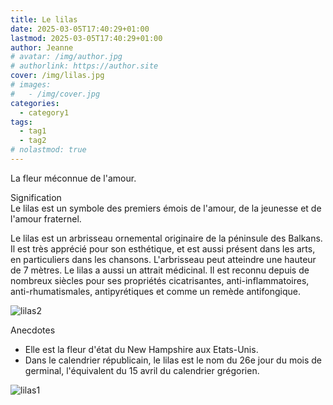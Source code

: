 ```yaml
---
title: Le lilas
date: 2025-03-05T17:40:29+01:00
lastmod: 2025-03-05T17:40:29+01:00
author: Jeanne
# avatar: /img/author.jpg
# authorlink: https://author.site
cover: /img/lilas.jpg
# images:
#   - /img/cover.jpg
categories:
  - category1
tags:
  - tag1
  - tag2
# nolastmod: true
---
```


La fleur méconnue de l'amour.
<!--more-->
Signification  
Le lilas est un symbole des premiers émois de l'amour, de la jeunesse et de l'amour fraternel.  
  
Le lilas est un arbrisseau ornemental originaire de la péninsule des Balkans. Il est très apprécié pour son esthétique, et est aussi présent dans les arts, en particuliers dans les chansons. L'arbrisseau peut atteindre une hauteur de 7 mètres. Le lilas a aussi un attrait médicinal. Il est reconnu depuis de nombreux siècles pour ses propriétés cicatrisantes, anti-inflammatoires, anti-rhumatismales, antipyrétiques et comme un remède antifongique.  

![lilas2](/img/lilas2.jpg)

Anecdotes  
- Elle est la fleur d'état du New Hampshire aux Etats-Unis. 
- Dans le calendrier républicain, le lilas est le nom du 26e jour du mois de germinal, l'équivalent du 15 avril du calendrier grégorien. 

![lilas1](/img/lilas1.jpg)